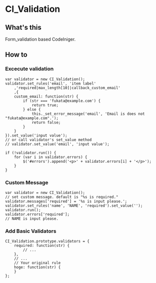 # CI_Validation
## What's this
Form_validation based CodeIniger.

## How to
### Excecute validation
	var validator = new CI_Validation();
	validator.set_rules('email', 'item label'
		,'required|max_length[10]|callback_custom_email'
		,{
		custom_email: function(str) {
			if (str === 'fukata@example.com') {
				return true;
			} else {
				this._set_error_message('email', 'Email is does not "fukata@example.com".');
				return false;
			}
		}
	}).set_value('input value');
	// or call validator's set_value method 
	// validator.set_value('email', 'input value');
	
	if (!validator.run()) {
		for (var i in validator.errors) {
			$('#errors').append('<p>' + validator.errors[i] + '</p>');
		}
	}

### Custom Message
	var validator = new CI_Validation();
	// set custom message. default is "%s is required."
	validator.messages['required'] = '%s is input please.';
	validator.set_rules('name', 'NAME', 'required').set_value('');
	validator.run();
	validator.errors['required'];
	// NAME is input please.

### Add Basic Validators
	CI_Validation.prototype.validators = {
		required: function(str) {
			// ...
		},
		// ...
		// Your original rule
		hoge: function(str) {
		}
	};
